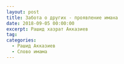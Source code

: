 ```yaml
---
layout: post
title: Забота о других - проявление имана
date: 2018-09-05 00:00:00
excerpt: Рашид хазрат Акказиев
tag:
categories:
  - Рашид Акказиев
  - Слово имама
---
```


<div id="vk_playlist_-148559660_17"></div><script type="text/javascript" src="https://vk.com/js/api/openapi.js?159"></script><script type="text/javascript">VK.init({
            apiId: 6424843,
            status: true,
            onlyWidgets: true
          });
          (function() {
            VK.Auth.getLoginStatus(function(res) {
                if (res.status === 'connected') {
                    VK.Widgets.Playlist("vk_playlist_-148559660_17", -148559660, 17,'87b7ae1f7ec711f127');
                } else {
                    var container = document.getElementById('vk_playlist_-148559660_17');
                    container.innerHTML = '<audio controls preload="none"><source src="https://firebasestorage.googleapis.com/v0/b/kaziyat-ru.appspot.com/o/%D0%97%D0%B0%D0%B1%D0%BE%D1%82%D0%B0%20%D0%BE%20%D0%B4%D1%80%D1%83%D0%B3%D0%B8%D1%85%20-%20%D0%BF%D1%80%D0%BE%D1%8F%D0%B2%D0%BB%D0%B5%D0%BD%D0%B8%D0%B5%20%D0%B8%D0%BC%D0%B0%D0%BD%D0%B0%2F%D0%B7%D0%B0%D0%B1%D0%BE%D1%82%D0%B0%20%D0%BE%20%D0%B4%D1%80%D1%83%D0%B3%D0%B8%D1%85%20-%20%D0%BF%D1%80%D0%BE%D1%8F%D0%B2%D0%BB%D0%B5%D0%BD%D0%B8%D0%B5%20%D0%B8%D0%BC%D0%B0%D0%BD%D0%B015.06.18.mp3?alt=media&token=33cc1330-20df-40e5-8cae-370b76fe5780"></audio><br/>'
                }
            });
        }());</script>